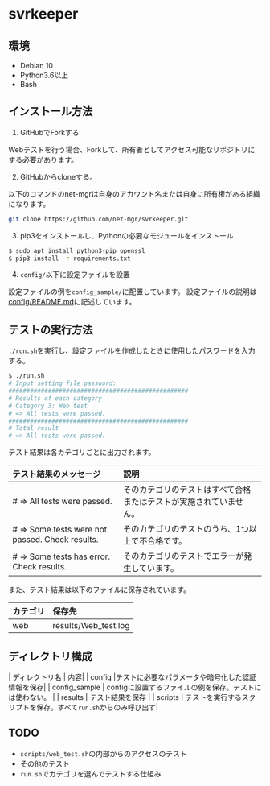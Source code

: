 # svrkeeper

## 環境
- Debian 10
- Python3.6以上
- Bash

## インストール方法
1. GitHubでForkする

Webテストを行う場合、Forkして、所有者としてアクセス可能なリポジトリにする必要があります。

2. GitHubからcloneする。

以下のコマンドのnet-mgrは自身のアカウント名または自身に所有権がある組織になります。
```bash
git clone https://github.com/net-mgr/svrkeeper.git
```

3. pip3をインストールし、Pythonの必要なモジュールをインストール

```bash
$ sudo apt install python3-pip openssl
$ pip3 install -r requirements.txt
```

4. `config/`以下に設定ファイルを設置

設定ファイルの例を`config_sample/`に配置しています。
設定ファイルの説明は[config/README.md](config/README.md)に記述しています。

## テストの実行方法

`./run.sh`を実行し、設定ファイルを作成したときに使用したパスワードを入力する。
```bash
$ ./run.sh
# Input setting file password: 
##################################################
# Results of each category
# Category 3: Web test
# => All tests were passed.
##################################################
# Total result
# => All tests were passed.
```

テスト結果は各カテゴリごとに出力されます。

|テスト結果のメッセージ                                      | 説明                                                             |
|:-----------------------------------------------------------|:-----------------------------------------------------------------|
|# => All tests were passed.                                 |そのカテゴリのテストはすべて合格またはテストが実施されていません。|
|# => Some tests were not passed. Check results.             |そのカテゴリのテストのうち、1つ以上で不合格です。                 |
|# => Some tests has error. Check results.                   |そのカテゴリのテストでエラーが発生しています。                    |

また、テスト結果は以下のファイルに保存されています。

|カテゴリ |保存先              |
|:--------|:-------------------|
|web      |results/Web_test.log|

## ディレクトリ構成

| ディレクトリ名 | 内容|
| config |テストに必要なパラメータや暗号化した認証情報を保存|
| config_sample | configに設置するファイルの例を保存。テストには使わない。 |
| results | テスト結果を保存 |
| scripts | テストを実行するスクリプトを保存。すべて`run.sh`からのみ呼び出す|

## TODO
- `scripts/web_test.sh`の内部からのアクセスのテスト
- その他のテスト
- `run.sh`でカテゴリを選んでテストする仕組み